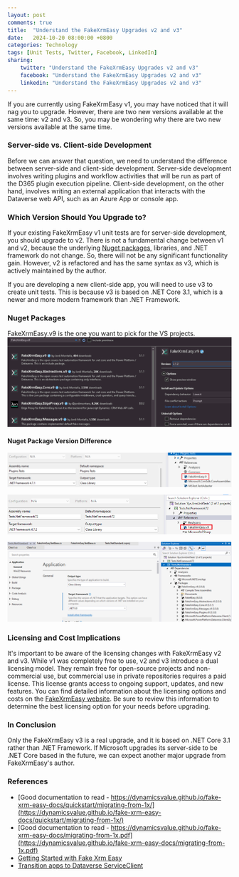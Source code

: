 ```yaml
---
layout: post
comments: true
title:  "Understand the FakeXrmEasy Upgrades v2 and v3"
date:   2024-10-20 08:00:00 +0800
categories: Technology
tags: [Unit Tests, Twitter, Facebook, LinkedIn]
sharing:
    twitter: "Understand the FakeXrmEasy Upgrades v2 and v3"
    facebook: "Understand the FakeXrmEasy Upgrades v2 and v3"
    linkedin: "Understand the FakeXrmEasy Upgrades v2 and v3"
---
```


If you are currently using FakeXrmEasy v1, you may have noticed that it will nag you to upgrade. However, there are two new versions available at the same time: v2 and v3. So, you may be wondering why there are two new versions available at the same time.

### Server-side vs. Client-side Development

Before we can answer that question, we need to understand the difference between server-side and client-side development. Server-side development involves writing plugins and workflow activities that will be run as part of the D365 plugin execution pipeline. Client-side development, on the other hand, involves writing an external application that interacts with the Dataverse web API, such as an Azure App or console app.

### Which Version Should You Upgrade to?

If your existing FakeXrmEasy v1 unit tests are for server-side development, you should upgrade to v2. There is not a fundamental change between v1 and v2, because the underlying [Nuget packages](https://www.nuget.org/packages/microsoft.crmsdk.coreassemblies#supportedframeworks-body-tab), libraries, and .NET framework do not change. So, there will not be any significant functionality gain. However, v2 is refactored and has the same syntax as v3, which is actively maintained by the author.

If you are developing a new client-side app, you will need to use v3 to create unit tests. This is because v3 is based on .NET Core 3.1, which is a newer and more modern framework than .NET Framework.

### Nuget Packages
FakeXrmEasy.v9 is the one you want to pick for the VS projects.
![image](/images/2024-10-20-understand-fakexrmeasy-upgrades-v2-v3/fakexrmeasy-nuget-v9.png)


#### Nuget Package Version Difference

![image](/images/2024-10-20-understand-fakexrmeasy-upgrades-v2-v3/fakexrmeasy-v1.png)

![image](/images/2024-10-20-understand-fakexrmeasy-upgrades-v2-v3/fakexrmeasy-v2.png)

![image](/images/2024-10-20-understand-fakexrmeasy-upgrades-v2-v3/fakexrmeasy-v3.png)


### Licensing and Cost Implications

It's important to be aware of the licensing changes with FakeXrmEasy v2 and v3. While v1 was completely free to use, v2 and v3 introduce a dual licensing model.  They remain free for open-source projects and non-commercial use, but commercial use in private repositories requires a paid license. This license grants access to ongoing support, updates, and new features. You can find detailed information about the licensing options and costs on the [FakeXrmEasy website](https://dynamicsvalue.com/pricing).  Be sure to review this information to determine the best licensing option for your needs before upgrading.

### In Conclusion

Only the FakeXrmEasy v3 is a real upgrade, and it is based on .NET Core 3.1 rather than .NET Framework. If Microsoft upgrades its server-side to be .NET Core based in the future, we can expect another major upgrade from FakeXrmEasy's author.

### References

* [Good documentation to read - https://dynamicsvalue.github.io/fake-xrm-easy-docs/quickstart/migrating-from-1x/](https://dynamicsvalue.github.io/fake-xrm-easy-docs/quickstart/migrating-from-1x/)
* [Good documentation to read - https://dynamicsvalue.github.io/fake-xrm-easy-docs/migrating-from-1x.pdf](https://dynamicsvalue.github.io/fake-xrm-easy-docs/migrating-from-1x.pdf)
* [Getting Started with Fake Xrm Easy](https://dynamicsvalue.com/get-started/overview)
* [Transition apps to Dataverse ServiceClient](https://learn.microsoft.com/en-us/power-apps/developer/data-platform/sdk-client-transition)

